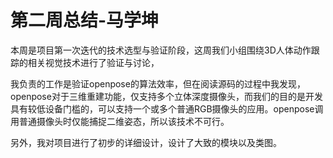 ﻿# 第二周总结-马学坤

本周是项目第一次迭代的技术选型与验证阶段，这周我们小组围绕3D人体动作跟踪的相关视觉技术进行了验证与讨论，

我负责的工作是验证openpose的算法效率，但在阅读源码的过程中我发现，openpose对于三维重建功能，仅支持多个立体深度摄像头，而我们的目的是开发具有较低设备门槛的，可以支持一个或多个普通RGB摄像头的应用。openpose调用普通摄像头时仅能捕捉二维姿态，所以该技术不可行。

另外，我对项目进行了初步的详细设计，设计了大致的模块以及类图。